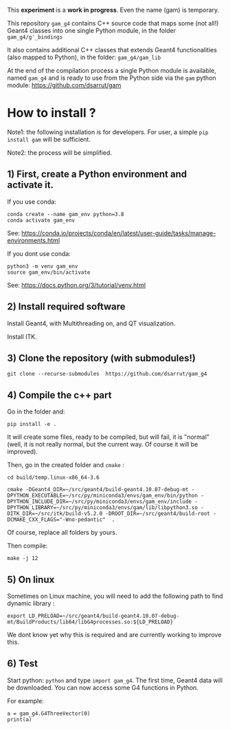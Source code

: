 This **experiment** is a **work in progress**. Even the name (gam) is temporary.

This repository `gam_g4` contains C++ source code that maps some (not all!) Geant4 classes into one single Python module, in the folder `gam_g4/g'_bindings`

It also contains additional C++ classes that extends Geant4 functionalities (also mapped to Python), in the folder: `gam_g4/gam_lib`

At the end of the compilation process a single Python module is available, named `gam_g4` and is ready to use from the Python side via the `gam` python module: https://github.com/dsarrut/gam

# How to install ?

Note1: the following installation is for developers. For user, a simple `pip install gam` will be sufficient. 

Note2: the process will be simplified.  

## 1) First, create a Python environment and activate it.

If you use conda:

```
conda create --name gam_env python=3.8
conda activate gam_env
```

See: https://conda.io/projects/conda/en/latest/user-guide/tasks/manage-environments.html

If you dont use conda: 

```
python3 -m venv gam_env 
source gam_env/bin/activate
```

See: https://docs.python.org/3/tutorial/venv.html

## 2) Install required software

Install Geant4, with Multithreading on, and QT visualization.

Install ITK.


## 3) Clone the repository (with submodules!)

`git clone --recurse-submodules  https://github.com/dsarrut/gam_g4`

## 4) Compile the c++ part

Go in the folder and:

`pip install -e .`

It will create some files, ready to be compiled, but will fail, it is "normal" (well, it is not really normal, but the current way. Of course it will be improved). 

Then, go in the created folder and `cmake` : 

```
cd build/temp.linux-x86_64-3.6

cmake -DGeant4_DIR=~/src/geant4/build-geant4.10.07-debug-mt -DPYTHON_EXECUTABLE=~/src/py/miniconda3/envs/gam_env/bin/python -DPYTHON_INCLUDE_DIR=~/src/py/miniconda3/envs/gam_env/include -DPYTHON_LIBRARY=~/src/py/miniconda3/envs/gam/lib/libpython3.so -DITK_DIR=~/src/itk/build-v5.2.0 -DROOT_DIR=~/src/geant4/build-root -DCMAKE_CXX_FLAGS="-Wno-pedantic"  . 
```

Of course, replace all folders by yours. 

Then compile: 

`make -j 12`

## 5) On linux

Sometimes on Linux machine, you will need to add the following path to find dynamic library : 

``` 
export LD_PRELOAD=~/src/geant4/build-geant4.10.07-debug-mt/BuildProducts/lib64/libG4processes.so:${LD_PRELOAD}
```

We dont know yet why this is required and are currently working to improve this. 

## 6) Test 

Start python: `python` and type `import gam_g4`. The first time, Geant4 data will be downloaded. You can now access some G4 functions in Python. 

For example:

```
a = gam_g4.G4ThreeVector(0)
print(a)
```


